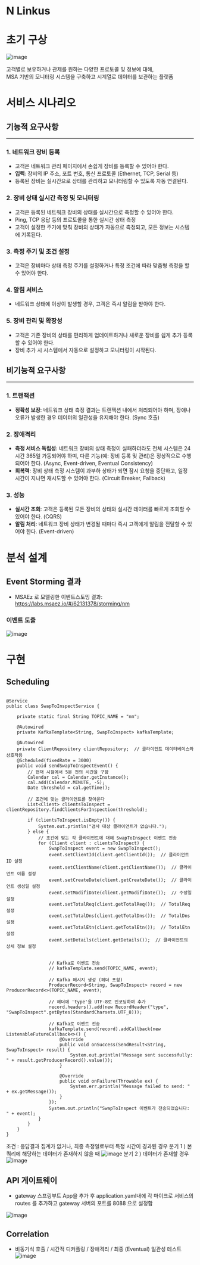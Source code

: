 # N Linkus

# 초기 구상
![image](https://github.com/user-attachments/assets/e7210a6c-74b8-4f68-8168-4cc026ce7162)

고객별로 보유하거나 관제를 원하는 다양한 프로토콜 및 정보에 대해, <br>
MSA 기반의 모니터링 시스템을 구축하고 시계열로 데이터를 보관하는 플랫폼


# 서비스 시나리오

## 기능적 요구사항

---

### 1. 네트워크 장비 등록
- 고객은 네트워크 관리 페이지에서 손쉽게 장비를 등록할 수 있어야 한다.
- **입력**: 장비의 IP 주소, 포트 번호, 통신 프로토콜 (Ethernet, TCP, Serial 등)
- 등록된 장비는 실시간으로 상태를 관리하고 모니터링할 수 있도록 자동 연결된다.

### 2. 장비 상태 실시간 측정 및 모니터링
- 고객은 등록된 네트워크 장비의 상태를 실시간으로 측정할 수 있어야 한다.
- Ping, TCP 응답 등의 프로토콜을 통한 실시간 상태 측정
- 고객이 설정한 주기에 맞춰 장비의 상태가 자동으로 측정되고, 모든 정보는 시스템에 기록된다.

### 3. 측정 주기 및 조건 설정
- 고객은 장비마다 상태 측정 주기를 설정하거나 특정 조건에 따라 맞춤형 측정을 할 수 있어야 한다.

### 4. 알림 서비스
- 네트워크 상태에 이상이 발생할 경우, 고객은 즉시 알림을 받아야 한다.

### 5. 장비 관리 및 확장성
- 고객은 기존 장비의 상태를 편리하게 업데이트하거나 새로운 장비를 쉽게 추가 등록할 수 있어야 한다.
- 장비 추가 시 시스템에서 자동으로 설정하고 모니터링이 시작된다.


## 비기능적 요구사항

---

### 1. 트랜잭션
- **정확성 보장**: 네트워크 상태 측정 결과는 트랜잭션 내에서 처리되어야 하며, 장애나 오류가 발생한 경우 데이터의 일관성을 유지해야 한다. (Sync 호출)
  
### 2. 장애격리
- **측정 서비스 독립성**: 네트워크 장비의 상태 측정이 실패하더라도 전체 시스템은 24시간 365일 가동되어야 하며, 다른 기능(예: 장비 등록 및 관리)은 정상적으로 수행되어야 한다. (Async, Event-driven, Eventual Consistency)
- **회복력**: 장비 상태 측정 시스템이 과부하 상태가 되면 잠시 요청을 중단하고, 일정 시간이 지나면 재시도할 수 있어야 한다. (Circuit Breaker, Fallback)

### 3. 성능
- **실시간 조회**: 고객은 등록된 모든 장비의 상태와 실시간 데이터를 빠르게 조회할 수 있어야 한다. (CQRS)
- **알림 처리**: 네트워크 장비 상태가 변경될 때마다 즉시 고객에게 알림을 전달할 수 있어야 한다. (Event-driven)

# 분석 설계
## Event Storming 결과
* MSAEz 로 모델링한 이벤트스토밍 결과:  https://labs.msaez.io/#/62131378/storming/nm

### 이벤트 도출
![image](https://github.com/user-attachments/assets/625274c9-95cf-4417-8d3b-9e35b70639d9)

# 구현

## Scheduling
```

@Service
public class SwapToInspectService {

    private static final String TOPIC_NAME = "nm";

    @Autowired
    private KafkaTemplate<String, SwapToInspect> kafkaTemplate;

    @Autowired
    private ClientRepository clientRepository;  // 클라이언트 데이터베이스와 상호작용
    @Scheduled(fixedRate = 3000)
    public void sendSwapToInspectEvent() {
        // 현재 시점에서 5분 전의 시간을 구함
        Calendar cal = Calendar.getInstance();
        cal.add(Calendar.MINUTE, -5);
        Date threshold = cal.getTime();

        // 조건에 맞는 클라이언트를 찾아온다
        List<Client> clientsToInspect = clientRepository.findClientsForInspection(threshold);

        if (clientsToInspect.isEmpty()) {
            System.out.println("검사 대상 클라이언트가 없습니다.");
        } else {
            // 조건에 맞는 각 클라이언트에 대해 SwapToInspect 이벤트 전송
            for (Client client : clientsToInspect) {
                SwapToInspect event = new SwapToInspect();
                event.setClientId(client.getClientId());  // 클라이언트 ID 설정
                event.setClientName(client.getClientName());  // 클라이언트 이름 설정
                event.setCreateDate(client.getCreateDate());  // 클라이언트 생성일 설정
                event.setModifiDate(client.getModifiDate());  // 수정일 설정
                event.setTotalReq(client.getTotalReq());  // TotalReq 설정
                event.setTotalDns(client.getTotalDns());  // TotalDns 설정
                event.setTotalEtn(client.getTotalEtn());  // TotalEtn 설정
                event.setDetails(client.getDetails());  // 클라이언트의 상세 정보 설정
    

                // Kafka로 이벤트 전송
                // kafkaTemplate.send(TOPIC_NAME, event);

                // Kafka 메시지 생성 (헤더 포함)
                ProducerRecord<String, SwapToInspect> record = new ProducerRecord<>(TOPIC_NAME, event);

                // 헤더에 'type'을 UTF-8로 인코딩하여 추가
                record.headers().add(new RecordHeader("type", "SwapToInspect".getBytes(StandardCharsets.UTF_8)));

                // Kafka로 이벤트 전송
                kafkaTemplate.send(record).addCallback(new ListenableFutureCallback<>() {
                    @Override
                    public void onSuccess(SendResult<String, SwapToInspect> result) {
                        System.out.println("Message sent successfully: " + result.getProducerRecord().value());
                    }

                    @Override
                    public void onFailure(Throwable ex) {
                        System.err.println("Message failed to send: " + ex.getMessage());
                    }
                });
                System.out.println("SwapToInspect 이벤트가 전송되었습니다: " + event);
            }
        }
    }
}

```
조건 : 응답결과 집계가 없거나, 최종 측정일로부터 특정 시간이 경과된 경우
  분기 1 ) 본 쿼리에 해당하는 데이터가 존재하지 않을 때
  ![image](https://github.com/user-attachments/assets/c425aa1f-a05a-4f8e-860b-5295c5a7475b)
  분기 2 ) 데이터가 존재할 경우
  ![image](https://github.com/user-attachments/assets/76cc18ca-9933-4f13-9c4f-5c0270809d59)

## API 게이트웨이
- gateway 스프링부트 App을 추가 후 application.yaml내에 각 마이크로 서비스의 routes 를 추가하고 gateway 서버의 포트를 8088 으로 설정함

![image](https://github.com/user-attachments/assets/6e85b168-eb84-4fba-bf9a-a2268c82da4b)

## Correlation
- 비동기식 호출 / 시간적 디커플링 / 장애격리 / 최종 (Eventual) 일관성 테스트
![image](https://github.com/user-attachments/assets/39078a21-2cbd-4061-9049-18b822f73818)
